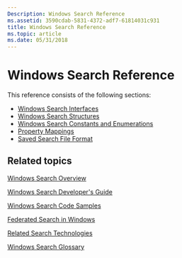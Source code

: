 ```yaml
---
Description: Windows Search Reference
ms.assetid: 3590cdab-5831-4372-adf7-61814031c931
title: Windows Search Reference
ms.topic: article
ms.date: 05/31/2018
---
```


# Windows Search Reference


This reference consists of the following sections:

-   [Windows Search Interfaces](-search-interfaces-entry-page.md)
-   [Windows Search Structures](-search-structures-entry-page.md)
-   [Windows Search Constants and Enumerations](-search-constants-and-enumerations-entry-page.md)
-   [Property Mappings](-search-3x-wds-propertymappings.md)
-   [Saved Search File Format](-search-savedsearchfileformat.md)

## Related topics

<dl> <dt>

[Windows Search Overview](-search-3x-wds-overview.md)
</dt> <dt>

[Windows Search Developer's Guide](-search-developers-guide-entry-page.md)
</dt> <dt>

[Windows Search Code Samples](-search-samples-ovw.md)
</dt> <dt>

[Federated Search in Windows](-search-federated-search-overview.md)
</dt> <dt>

[Related Search Technologies](-search-3x-wds-sampleentry.md)
</dt> <dt>

[Windows Search Glossary](search-glossary.md)
</dt> </dl>

 

 




